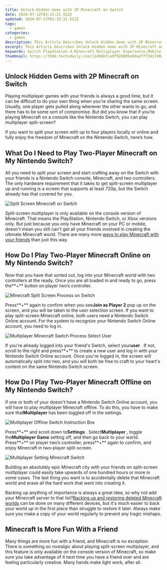 ```yaml
---
title: Unlock Hidden Gems with 2P Minecraft on Switch
date: 2024-07-12T03:15:21.512Z
updated: 2024-07-13T03:15:21.512Z
tags:
  - games
categories:
  - games
description: This Article Describes Unlock Hidden Gems with 2P Minecraft on Switch
excerpt: This Article Describes Unlock Hidden Gems with 2P Minecraft on Switch
keywords: Switch PlayStation 4,Minecraft Multiplayer Experience,Mobile Gaming on Conventional Consoles,2Player Minecraft Adventure,Nintendo Switch Mobile Gaming,Exclusive Minecraft Edition on Switch,Discover Hidden Gems in Mobile Games
thumbnail: https://thmb.techidaily.com/114b6bfca9f928095e8da2f7f3417492afac50bf37b6d4d36fe64b43b43e9aea.jpg
---
```


## Unlock Hidden Gems with 2P Minecraft on Switch

 Playing multiplayer games with your friends is always a good time, but it can be difficult to do your own thing when you’re sharing the same screen. Usually, one player gets pulled along wherever the other wants to go, and there has to be some sort of compromise. But did you know that if you’re playing Minecraft on a console like the Nintendo Switch, you can play multiplayer split-screen?

 If you want to split your screen with up to four players locally or online and fully enjoy the freedom of Minecraft on the Nintendo Switch, here’s how.

## What Do I Need to Play Two-Player Minecraft on My Nintendo Switch?

 All you need to split your screen and start crafting away on the Switch with your friends is a Nintendo Switch console, Minecraft, and two controllers. The only hardware requirement that it takes to get split-screen multiplayer up and running is a screen that supports at least 720p, but the Switch already has that covered for you.

![Split Screen Minecraft on Switch](https://static1.makeuseofimages.com/wordpress/wp-content/uploads/2023/07/img_3176.jpeg)

 Split-screen multiplayer is only available on the console version of Minecraft. That means the PlayStation, Nintendo Switch, or Xbox versions only. But just because you only have Minecraft on your PC or mobile, doesn't mean you still can't get all your friends involved in creating the ultimate Minecraft world. There are many more [ways to play Minecraft with your friends](https://www.makeuseof.com/how-to-play-minecraft-with-friends/) than just this way.

## How Do I Play Two-Player Minecraft Online on My Nintendo Switch?

 Now that you have that sorted out, log into your Minecraft world with two controllers at the ready. Once you are all loaded in and ready to go, press the**+** button on player two’s controller.

![Minecraft Split Screen Process on Switch](https://static1.makeuseofimages.com/wordpress/wp-content/uploads/2023/07/img_3174.jpeg)

 Press**+** again to confirm when you see**Join as Player 2** pop up on the screen, and you will be taken to the user selection screen. If you want to play split-screen Minecraft online, both users need a Nintendo Switch Online account. For the system to recognize your Nintendo Switch Online account, you need to log in.

![Multiplayer Minecraft Switch Process Select User](https://static1.makeuseofimages.com/wordpress/wp-content/uploads/2023/07/img_3175.jpeg)

 If you're already logged into your friend's Switch, select your**user** . If not, scroll to the right and press**+** to create a new user and log in with your Nintendo Switch Online account. Once you're logged in, the screen will automatically split into two, and you will both be free to craft to your heart's content on the same Nintendo Switch screen.

## How Do I Play Two-Player Minecraft Offline on My Nintendo Switch?

 If one or both of your doesn't have a Nintendo Switch Online account, you will have to play multiplayer Minecraft offline. To do this, you have to make sure that**Multiplayer** has been toggled off in the settings.

![Multiplayer Offline Switch Instruction Box](https://static1.makeuseofimages.com/wordpress/wp-content/uploads/2023/07/img_3177.jpeg)

 Press**+** and scroll down to**Settings** . Select**Multiplayer** , toggle the**Multiplayer Game** setting off, and then go back to your world. Press**+** on player two’s controller, press**+** again to confirm, and enjoy Minecraft in two-player split-screen.

![Multiplayer Setting Minecraft Switch](https://static1.makeuseofimages.com/wordpress/wp-content/uploads/2023/07/img_3178.jpeg)

 Building an absolutely epic Minecraft city with your friends on split-screen multiplayer could easily take upwards of one hundred hours or more in some cases. The last thing you want is to accidentally delete that Minecraft world and erase all the hard work that went into creating it.

 Backing up anything of importance is always a great idea, so why not add your Minecraft server to that list?[Backing up and restoring deleted Minecraft worlds](https://www.makeuseof.com/minecraft-world-how-to-restore/) can be done on many different devices, but it's much easier to back your world up in the first place than struggle to restore it later. Always make sure you make a copy of your world regularly to prevent any tragic mishaps.

## Minecraft Is More Fun With a Friend

 Many things are more fun with a friend, and Minecraft is no exception. There is something so nostalgic about playing split-screen multiplayer, and this feature is only available on the console version of Minecraft, so make sure you take advantage of it next time you have a friend over and are feeling particularly creative. Many hands make light work, after all.


<ins class="adsbygoogle"
     style="display:block"
     data-ad-format="autorelaxed"
     data-ad-client="ca-pub-7571918770474297"
     data-ad-slot="1223367746"></ins>



<ins class="adsbygoogle"
     style="display:block"
     data-ad-client="ca-pub-7571918770474297"
     data-ad-slot="8358498916"
     data-ad-format="auto"
     data-full-width-responsive="true"></ins>




